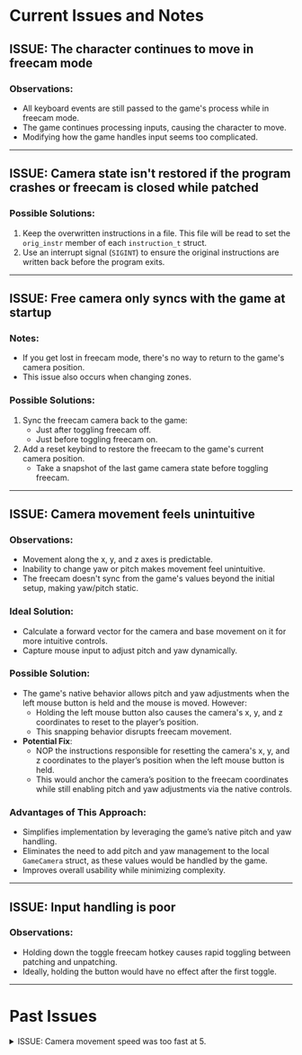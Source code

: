 # Current Issues and Notes

## ISSUE: The character continues to move in freecam mode
### Observations:
- All keyboard events are still passed to the game's process while in freecam mode.
- The game continues processing inputs, causing the character to move.
- Modifying how the game handles input seems too complicated.

---

## ISSUE: Camera state isn't restored if the program crashes or freecam is closed while patched
### Possible Solutions:
1. Keep the overwritten instructions in a file. This file will be read to set the `orig_instr` member of each `instruction_t` struct.
2. Use an interrupt signal (`SIGINT`) to ensure the original instructions are written back before the program exits.

---

## ISSUE: Free camera only syncs with the game at startup
### Notes:
- If you get lost in freecam mode, there's no way to return to the game's camera position.
- This issue also occurs when changing zones.

### Possible Solutions:
1. Sync the freecam camera back to the game:
   - Just after toggling freecam off.
   - Just before toggling freecam on.
2. Add a reset keybind to restore the freecam to the game's current camera position.
   - Take a snapshot of the last game camera state before toggling freecam.

---

## ISSUE: Camera movement feels unintuitive
### Observations:
- Movement along the x, y, and z axes is predictable.
- Inability to change yaw or pitch makes movement feel unintuitive.
- The freecam doesn't sync from the game's values beyond the initial setup, making yaw/pitch static.

### Ideal Solution:
- Calculate a forward vector for the camera and base movement on it for more intuitive controls.
- Capture mouse input to adjust pitch and yaw dynamically.

### Possible Solution:
- The game's native behavior allows pitch and yaw adjustments when the left mouse button is held and the mouse is moved. However:  
  - Holding the left mouse button also causes the camera's x, y, and z coordinates to reset to the player’s position.  
  - This snapping behavior disrupts freecam movement.  
- **Potential Fix**:  
  - NOP the instructions responsible for resetting the camera's x, y, and z coordinates to the player’s position when the left mouse button is held.  
  - This would anchor the camera’s position to the freecam coordinates while still enabling pitch and yaw adjustments via the native controls.  

### Advantages of This Approach:
- Simplifies implementation by leveraging the game’s native pitch and yaw handling.  
- Eliminates the need to add pitch and yaw management to the local `GameCamera` struct, as these values would be handled by the game.  
- Improves overall usability while minimizing complexity.
 
---

## ISSUE: Input handling is poor
### Observations:
- Holding down the toggle freecam hotkey causes rapid toggling between patching and unpatching.
- Ideally, holding the button would have no effect after the first toggle.

---

# Past Issues

<details>
<summary>ISSUE: Camera movement speed was too fast at 5.</summary>

- The high speed was due to the input handler thread processing inputs too quickly.
- Adding a debounce to the input thread (33ms delay) highlighted that a movement speed of `5.0` was actually slow.
</details>
